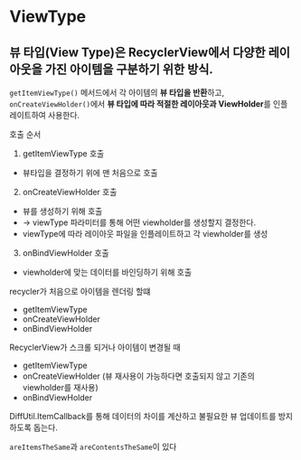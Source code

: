 # ViewType

## 뷰 타입(View Type)은 **RecyclerView에서 다양한 레이아웃을 가진 아이템을 구분**하기 위한 방식.

`getItemViewType()` 메서드에서 각 아이템의 **뷰 타입을 반환**하고, `onCreateViewHolder()`에서 **뷰 타입에 따라 적절한 레이아웃과 ViewHolder**를 인플레이트하여 사용한다.

호출 순서

1. getItemViewType 호출
- 뷰타입을 결정하기 위에 맨 처음으로 호출
2. onCreateViewHolder 호출
- 뷰를 생성하기 위해 호출
- → viewType 파라미터를 통해 어떤 viewholder를 생성할지 결정한다.
- viewType에 따라 레이아웃 파일을 인플레이트하고 각 viewholder를 생성
3. onBindViewHolder 호출
- viewholder에 맞는 데이터를 바인딩하기 위해 호출

recycler가 처음으로 아이템을 렌더링 할떄

- getItemViewType
- onCreateViewHolder
- onBindViewHolder

RecyclerView가 스크롤 되거나 아이템이 변경될 때

- getItemViewType
- onCreateViewHolder (뷰 재사용이 가능하다면 호출되지 않고 기존의 viewholder를 재사용)
- onBindViewHolder

DiffUtil.ItemCallback를 통해 데이터의 차이를 계산하고 불필요한 뷰 업데이트를 방지하도록 돕는다.

`areItemsTheSame`과 `areContentsTheSame`이 있다
